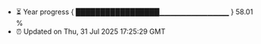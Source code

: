 - ⏳ Year progress { █████████████████▁▁▁▁▁▁▁▁▁▁▁▁▁ } 58.01 %
- ⏰ Updated on Thu, 31 Jul 2025 17:25:29 GMT

